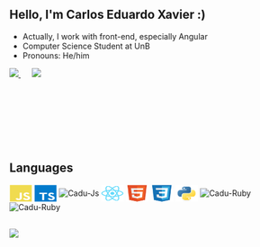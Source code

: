 ## Hello, I'm Carlos Eduardo Xavier :) 
- Actually, I work with front-end, especially Angular  
- Computer Science Student at UnB
- Pronouns: He/him



<p align="flex-start">
  <a href="https://github.com/anuraghazra/github-readme-stats" style="margin-right: 20px;">
    <img height=200 src="https://github-readme-stats.vercel.app/api?username=xrrac42&show_icons=true&theme=dark" />
  </a>

  <a href="https://github.com/anuraghazra/github-readme-stats">
    <img height=200 src="https://github-readme-stats.vercel.app/api/top-langs?username=xrrac42&layout=compact&langs_count=8&card_width=320&theme=dark" />
  </a>
</p>




<div  style= "margin-top: 100px"></div>
<head>
  <div style="display: inline_block"><br>


## Languages

  <img align="center" alt="Cadu-Js" height="30" width="40" src="https://raw.githubusercontent.com/devicons/devicon/master/icons/javascript/javascript-plain.svg">
  <img align="center" alt="Cadu-Ts" height="30" width="40" src="https://raw.githubusercontent.com/devicons/devicon/master/icons/typescript/typescript-plain.svg">
  
<img  align="center" alt="Cadu-Js" height="30" width="40"  src="https://cdn.jsdelivr.net/gh/devicons/devicon/icons/angularjs/angularjs-original.svg" />
  <img align="center" alt="Cadu-React" height="30" width="40" src="https://raw.githubusercontent.com/devicons/devicon/master/icons/react/react-original.svg">
  <img align="center" alt="Cadu-HTML" height="30" width="40" src="https://raw.githubusercontent.com/devicons/devicon/master/icons/html5/html5-original.svg">
  <img align="center" alt="Cadu-CSS" height="30" width="40" src="https://raw.githubusercontent.com/devicons/devicon/master/icons/css3/css3-original.svg">
  <img align="center" alt="Cadu-Python" height="30" width="40" src="https://raw.githubusercontent.com/devicons/devicon/master/icons/python/python-original.svg">
 
<img align="center" alt="Cadu-Ruby" height="30" width="40" src="https://cdn.jsdelivr.net/gh/devicons/devicon/icons/ruby/ruby-original.svg" />
<img align="center" alt="Cadu-Ruby" height="30" width="40" src="https://cdn.jsdelivr.net/gh/devicons/devicon/icons/linux/linux-original.svg" />
          
          
      
          
</div>
</head>

  ## 
 
<div> 
  <a href="https://www.linkedin.com/in/carlos-eduardo-xavier-7180a21ab" target="_blank"><img src="https://img.shields.io/badge/-LinkedIn-%230077B5?style=for-the-badge&logo=linkedin&logoColor=white" target="_blank"></a> 
  
</div>
